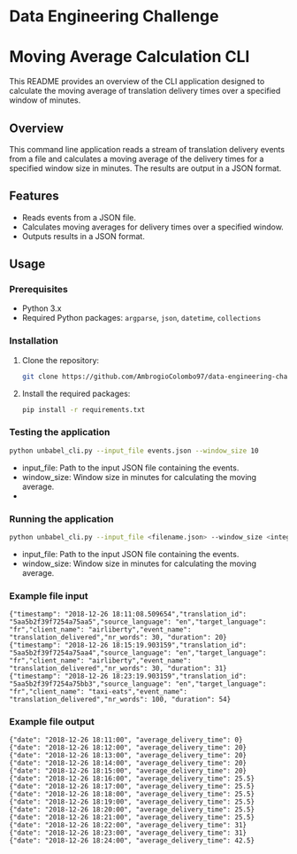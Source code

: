 # Data Engineering Challenge

# Moving Average Calculation CLI

This README provides an overview of the CLI application designed to calculate the moving average of translation delivery times over a specified window of minutes.

## Overview

This command line application reads a stream of translation delivery events from a file and calculates a moving average of the delivery times for a specified window size in minutes. The results are output in a JSON format.

## Features

- Reads events from a JSON file.
- Calculates moving averages for delivery times over a specified window.
- Outputs results in a JSON format.

## Usage

### Prerequisites

- Python 3.x
- Required Python packages: `argparse`, `json`, `datetime`, `collections`

### Installation

1. Clone the repository:
   ```bash
   git clone https://github.com/AmbrogioColombo97/data-engineering-challenge.git
   ```
   
2. Install the required packages:
   ```bash
   pip install -r requirements.txt
   ```
   
### Testing the application
   ```bash
   python unbabel_cli.py --input_file events.json --window_size 10
   ```
- input_file: Path to the input JSON file containing the events.
- window_size: Window size in minutes for calculating the moving average.
-   
### Running the application
   ```bash
   python unbabel_cli.py --input_file <filename.json> --window_size <integer number>
   ```
- input_file: Path to the input JSON file containing the events.
- window_size: Window size in minutes for calculating the moving average.   

### Example file input
    {"timestamp": "2018-12-26 18:11:08.509654","translation_id": "5aa5b2f39f7254a75aa5","source_language": "en","target_language": "fr","client_name": "airliberty","event_name": "translation_delivered","nr_words": 30, "duration": 20}
	{"timestamp": "2018-12-26 18:15:19.903159","translation_id": "5aa5b2f39f7254a75aa4","source_language": "en","target_language": "fr","client_name": "airliberty","event_name": "translation_delivered","nr_words": 30, "duration": 31}
	{"timestamp": "2018-12-26 18:23:19.903159","translation_id": "5aa5b2f39f7254a75bb3","source_language": "en","target_language": "fr","client_name": "taxi-eats","event_name": "translation_delivered","nr_words": 100, "duration": 54}

### Example file output
```
{"date": "2018-12-26 18:11:00", "average_delivery_time": 0}
{"date": "2018-12-26 18:12:00", "average_delivery_time": 20}
{"date": "2018-12-26 18:13:00", "average_delivery_time": 20}
{"date": "2018-12-26 18:14:00", "average_delivery_time": 20}
{"date": "2018-12-26 18:15:00", "average_delivery_time": 20}
{"date": "2018-12-26 18:16:00", "average_delivery_time": 25.5}
{"date": "2018-12-26 18:17:00", "average_delivery_time": 25.5}
{"date": "2018-12-26 18:18:00", "average_delivery_time": 25.5}
{"date": "2018-12-26 18:19:00", "average_delivery_time": 25.5}
{"date": "2018-12-26 18:20:00", "average_delivery_time": 25.5}
{"date": "2018-12-26 18:21:00", "average_delivery_time": 25.5}
{"date": "2018-12-26 18:22:00", "average_delivery_time": 31}
{"date": "2018-12-26 18:23:00", "average_delivery_time": 31}
{"date": "2018-12-26 18:24:00", "average_delivery_time": 42.5}
```
